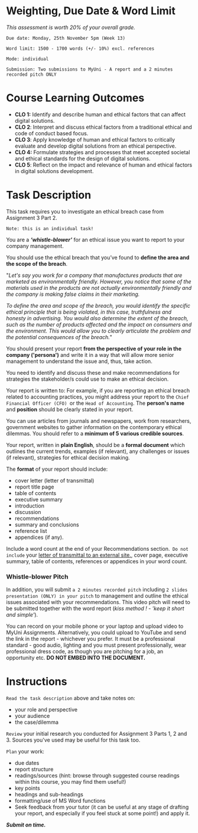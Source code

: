 # Weighting, Due Date & Word Limit
*This assessment is worth 20% of your overall grade.*

`Due date: Monday, 25th November 5pm (Week 13)`

`Word limit: 1500 - 1700 words (+/- 10%) excl. references`

`Mode: individual`

`Submission: Two submissions to MyUni - A report and a 2 minutes recorded pitch ONLY`

# Course Learning Outcomes
* **CLO 1:** Identify and describe human and ethical factors that can affect digital solutions.
* **CLO 2**: Interpret and discuss ethical factors from a traditional ethical and code of conduct based focus.
* **CLO 3**: Apply knowledge of human and ethical factors to critically evaluate and develop digital solutions from an ethical perspective.
* **CLO 4:** Formulate strategies and processes that meet accepted societal and ethical standards for the design of digital solutions.
* **CLO 5**: Reflect on the impact and relevance of  human and ethical factors in digital solutions development.
# Task Description
This task requires you to investigate an ethical breach case from Assignment 3 Part 2. 

`Note: this is an individual task!`

 

You are a ***‘whistle-blower’*** for an ethical issue you want to report to your company management.

You should use the ethical breach that you’ve found to **define the area and the scope of the breach**.

"*Let's say you work for a company that manufactures products that are marketed as environmentally friendly. However, you notice that some of the materials used in the products are not actually environmentally friendly and the company is making false claims in their marketing.*

*To define the area and scope of the breach, you would identify the specific ethical principle that is being violated, in this case, truthfulness and honesty in advertising. You would also determine the extent of the breach, such as the number of products affected and the impact on consumers and the environment. This would allow you to clearly articulate the problem and the potential consequences of the breach.*"

You should present your report **from the perspective of your role in the company ('persona')** and write it in a way that will allow more senior management to understand the issue and, thus, take action.

You need to identify and discuss these and make recommendations for strategies the stakeholder/s could use to make an ethical decision.

Your report is written to: For example, if you are reporting an ethical breach related to accounting practices, you might address your report to the `Chief Financial Officer (CFO) `or the `Head of Accounting`. The **person's name** and **position** should be clearly stated in your report.

You can use articles from journals and newspapers, work from researchers, government websites to gather information on the contemporary ethical dilemmas. You should refer to a **minimum of 5 various credible sources**.

Your report, written in **plain English**, should be a **formal document** which outlines the current trends, examples (if relevant), any challenges or issues (if relevant), strategies for ethical decision making.

The **format** of your report should include:

* cover letter (letter of transmittal)
* report title page
* table of contents
* executive summary
* introduction
* discussion
* recommendations
* summary and conclusions
* reference list
* appendices (if any).  
  
Include a word count at the end of your Recommendations section.` Do not include` your [letter of transmittal to an external site.](https://www.indeed.com/career-advice/career-development/letter-of-transmittal), cover page, executive summary, table of contents, references or appendices in your word count.

 

### Whistle-blower Pitch

In addition,  you will submit `a 2 minutes recorded pitch` including `2 slides presentation (ONLY) in your pitch` to management and outline the ethical issues associated with your recommendations. This video pitch will need to be submitted together with the word report (*kiss method ! - 'keep it short and simple'*). 


You can record on your mobile phone or your laptop and upload video to MyUni Assignments. Alternatively, you could upload to YouTube and send the link in the report - whichever you prefer. It must be a professional standard - good audio, lighting and you must present professionally, wear professional dress code, as though you are pitching for a job, an opportunity etc. **DO NOT EMBED INTO THE DOCUMENT.**

# Instructions
`Read the task description` above and take notes on:

* your role and perspective
* your audience
* the case/dilemma 

`Review` your initial research you conducted for Assignment 3 Parts 1, 2 and 3. Sources you've used may be useful for this task too.

`Plan` your work:

* due dates
* report structure
* readings/sources (hint: browse through suggested course readings within this course, you may find them useful!)
* key points
* headings and sub-headings
* formatting/use of MS Word functions
* Seek feedback from your tutor (it can be useful at any stage of drafting your report, and especially if you feel stuck at some point!) and apply it.

***Submit on time.***